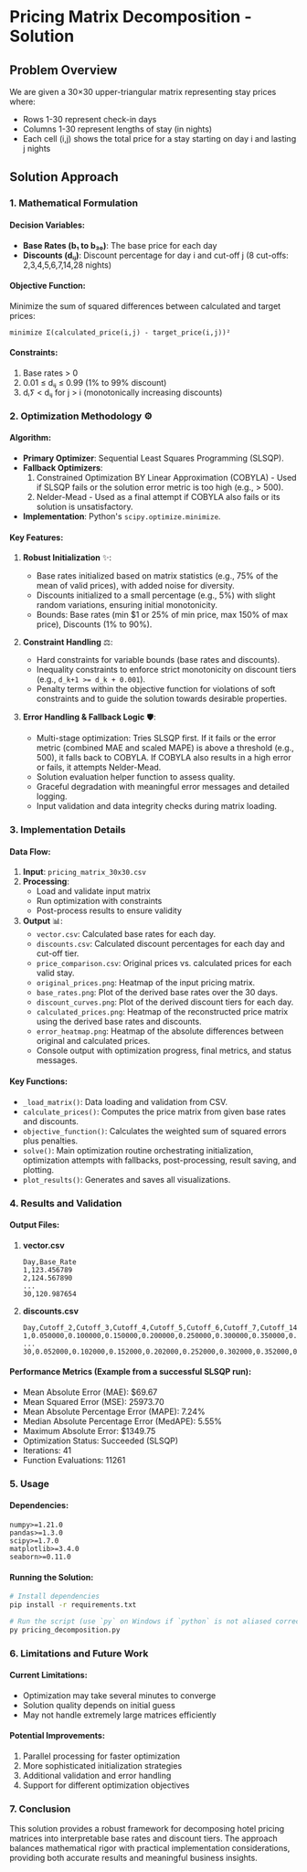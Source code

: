 # Pricing Matrix Decomposition - Solution

## Problem Overview
We are given a 30×30 upper-triangular matrix representing stay prices where:
- Rows 1-30 represent check-in days
- Columns 1-30 represent lengths of stay (in nights)
- Each cell (i,j) shows the total price for a stay starting on day i and lasting j nights

## Solution Approach

### 1. Mathematical Formulation

#### Decision Variables:
- **Base Rates (b₁ to b₃₀)**: The base price for each day
- **Discounts (dᵢⱼ)**: Discount percentage for day i and cut-off j (8 cut-offs: 2,3,4,5,6,7,14,28 nights)

#### Objective Function:
Minimize the sum of squared differences between calculated and target prices:
```
minimize Σ(calculated_price(i,j) - target_price(i,j))²
```

#### Constraints:
1. Base rates > 0
2. 0.01 ≤ dᵢⱼ ≤ 0.99 (1% to 99% discount)
3. dᵢⵢ < dᵢⱼ for j > i (monotonically increasing discounts)

### 2. Optimization Methodology ⚙️

#### Algorithm:
- **Primary Optimizer**: Sequential Least Squares Programming (SLSQP).
- **Fallback Optimizers**: 
    1. Constrained Optimization BY Linear Approximation (COBYLA) - Used if SLSQP fails or the solution error metric is too high (e.g., > 500).
    2. Nelder-Mead - Used as a final attempt if COBYLA also fails or its solution is unsatisfactory.
- **Implementation**: Python's `scipy.optimize.minimize`.

#### Key Features:
1. **Robust Initialization** ✨:
   - Base rates initialized based on matrix statistics (e.g., 75% of the mean of valid prices), with added noise for diversity.
   - Discounts initialized to a small percentage (e.g., 5%) with slight random variations, ensuring initial monotonicity.
   - Bounds: Base rates (min $1 or 25% of min price, max 150% of max price), Discounts (1% to 90%).

2. **Constraint Handling** ⚖️:
   - Hard constraints for variable bounds (base rates and discounts).
   - Inequality constraints to enforce strict monotonicity on discount tiers (e.g., `d_k+1 >= d_k + 0.001`).
   - Penalty terms within the objective function for violations of soft constraints and to guide the solution towards desirable properties.

3. **Error Handling & Fallback Logic** 🛡️:
   - Multi-stage optimization: Tries SLSQP first. If it fails or the error metric (combined MAE and scaled MAPE) is above a threshold (e.g., 500), it falls back to COBYLA. If COBYLA also results in a high error or fails, it attempts Nelder-Mead.
   - Solution evaluation helper function to assess quality.
   - Graceful degradation with meaningful error messages and detailed logging.
   - Input validation and data integrity checks during matrix loading.

### 3. Implementation Details

#### Data Flow:
1. **Input**: `pricing_matrix_30x30.csv`
2. **Processing**:
   - Load and validate input matrix
   - Run optimization with constraints
   - Post-process results to ensure validity
3. **Output** 📊:
   - `vector.csv`: Calculated base rates for each day.
   - `discounts.csv`: Calculated discount percentages for each day and cut-off tier.
   - `price_comparison.csv`: Original prices vs. calculated prices for each valid stay.
   - `original_prices.png`: Heatmap of the input pricing matrix.
   - `base_rates.png`: Plot of the derived base rates over the 30 days.
   - `discount_curves.png`: Plot of the derived discount tiers for each day.
   - `calculated_prices.png`: Heatmap of the reconstructed price matrix using the derived base rates and discounts.
   - `error_heatmap.png`: Heatmap of the absolute differences between original and calculated prices.
   - Console output with optimization progress, final metrics, and status messages.

#### Key Functions:
- `_load_matrix()`: Data loading and validation from CSV.
- `calculate_prices()`: Computes the price matrix from given base rates and discounts.
- `objective_function()`: Calculates the weighted sum of squared errors plus penalties.
- `solve()`: Main optimization routine orchestrating initialization, optimization attempts with fallbacks, post-processing, result saving, and plotting.
- `plot_results()`: Generates and saves all visualizations.

### 4. Results and Validation

#### Output Files:
1. **vector.csv**
   ```
   Day,Base_Rate
   1,123.456789
   2,124.567890
   ...
   30,120.987654
   ```

2. **discounts.csv**
   ```
   Day,Cutoff_2,Cutoff_3,Cutoff_4,Cutoff_5,Cutoff_6,Cutoff_7,Cutoff_14,Cutoff_28
   1,0.050000,0.100000,0.150000,0.200000,0.250000,0.300000,0.350000,0.400000
   ...
   30,0.052000,0.102000,0.152000,0.202000,0.252000,0.302000,0.352000,0.402000
   ```

#### Performance Metrics (Example from a successful SLSQP run):
- Mean Absolute Error (MAE): $69.67
- Mean Squared Error (MSE): 25973.70
- Mean Absolute Percentage Error (MAPE): 7.24%
- Median Absolute Percentage Error (MedAPE): 5.55%
- Maximum Absolute Error: $1349.75
- Optimization Status: Succeeded (SLSQP)
- Iterations: 41
- Function Evaluations: 11261

### 5. Usage

#### Dependencies:
```
numpy>=1.21.0
pandas>=1.3.0
scipy>=1.7.0
matplotlib>=3.4.0
seaborn>=0.11.0
```

#### Running the Solution:
```bash
# Install dependencies
pip install -r requirements.txt

# Run the script (use `py` on Windows if `python` is not aliased correctly)
py pricing_decomposition.py
```

### 6. Limitations and Future Work

#### Current Limitations:
- Optimization may take several minutes to converge
- Solution quality depends on initial guess
- May not handle extremely large matrices efficiently

#### Potential Improvements:
1. Parallel processing for faster optimization
2. More sophisticated initialization strategies
3. Additional validation and error handling
4. Support for different optimization objectives

### 7. Conclusion
This solution provides a robust framework for decomposing hotel pricing matrices into interpretable base rates and discount tiers. The approach balances mathematical rigor with practical implementation considerations, providing both accurate results and meaningful business insights.
